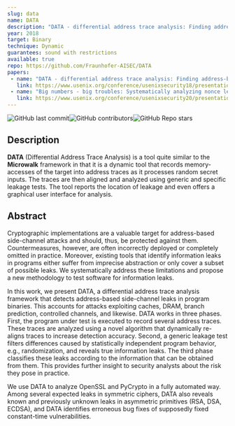 ```yaml
---
slug: data
name: DATA
description: "DATA - differential address trace analysis: Finding address-based side-channels in binaries"
year: 2018
target: Binary
technique: Dynamic
guarantees: sound with restrictions
available: true
repo: https://github.com/Fraunhofer-AISEC/DATA
papers:
 - name: "DATA - differential address trace analysis: Finding address-based side-channels in binaries"
   link: https://www.usenix.org/conference/usenixsecurity18/presentation/weiser
 - name: "Big numbers - big troubles: Systematically analyzing nonce leakage in (EC)DSA implementations"
   link: https://www.usenix.org/conference/usenixsecurity20/presentation/weiser
---
```


![GitHub last commit](https://img.shields.io/github/last-commit/Fraunhofer-AISEC/DATA)![GitHub contributors](https://img.shields.io/github/contributors/Fraunhofer-AISEC/DATA)![GitHub Repo stars](https://img.shields.io/github/stars/Fraunhofer-AISEC/DATA)

## Description

**DATA** (Differential Address Trace Analysis) is a tool quite similar to the **Microwalk** framework in that it is a dynamic tool that records memory-accesses of the target into address traces as it processes random secret inputs. The traces are then aligned and analyzed using generic and specific leakage tests. The tool reports the location of leakage and even offers a graphical user interface for analysis.

## Abstract

Cryptographic implementations are a valuable target for address-based side-channel attacks and should, thus, be protected against them. Countermeasures, however, are often incorrectly deployed or completely omitted in practice. Moreover, existing tools that identify information leaks in programs either suffer from imprecise abstraction or only cover a subset of possible leaks. We systematically address these limitations and propose a new methodology to test software for information leaks.

In this work, we present DATA, a differential address trace analysis framework that detects address-based side-channel leaks in program binaries. This accounts for attacks exploiting caches, DRAM, branch prediction, controlled channels, and likewise. DATA works in three phases. First, the program under test is executed to record several address traces. These traces are analyzed using a novel algorithm that dynamically re-aligns traces to increase detection accuracy. Second, a generic leakage test filters differences caused by statistically independent program behavior, e.g., randomization, and reveals true information leaks. The third phase classifies these leaks according to the information that can be obtained from them. This provides further insight to security analysts about the risk they pose in practice.

We use DATA to analyze OpenSSL and PyCrypto in a fully automated way. Among several expected leaks in symmetric ciphers, DATA also reveals known and previously unknown leaks in asymmetric primitives (RSA, DSA, ECDSA), and DATA identifies erroneous bug fixes of supposedly fixed constant-time vulnerabilities.